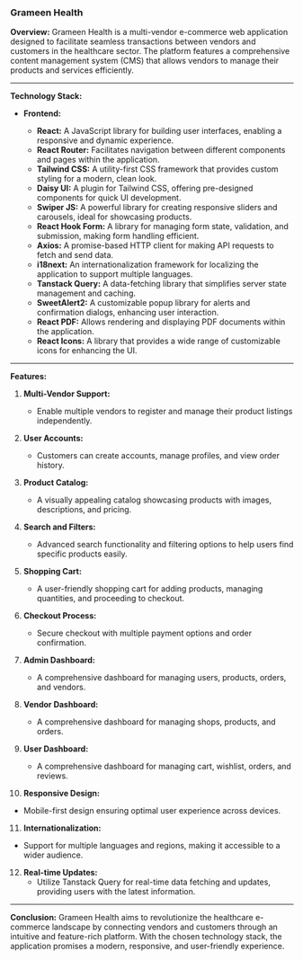 ### Grameen Health

**Overview:**
Grameen Health is a multi-vendor e-commerce web application designed to facilitate seamless transactions between vendors and customers in the healthcare sector. The platform features a comprehensive content management system (CMS) that allows vendors to manage their products and services efficiently.

---

**Technology Stack:**

- **Frontend:**

  - **React:** A JavaScript library for building user interfaces, enabling a responsive and dynamic experience.
  - **React Router:** Facilitates navigation between different components and pages within the application.
  - **Tailwind CSS:** A utility-first CSS framework that provides custom styling for a modern, clean look.
  - **Daisy UI:** A plugin for Tailwind CSS, offering pre-designed components for quick UI development.
  - **Swiper JS:** A powerful library for creating responsive sliders and carousels, ideal for showcasing products.
  - **React Hook Form:** A library for managing form state, validation, and submission, making form handling efficient.
  - **Axios:** A promise-based HTTP client for making API requests to fetch and send data.
  - **i18next:** An internationalization framework for localizing the application to support multiple languages.
  - **Tanstack Query:** A data-fetching library that simplifies server state management and caching.
  - **SweetAlert2:** A customizable popup library for alerts and confirmation dialogs, enhancing user interaction.
  - **React PDF:** Allows rendering and displaying PDF documents within the application.
  - **React Icons:** A library that provides a wide range of customizable icons for enhancing the UI.

---

**Features:**

1. **Multi-Vendor Support:**
   - Enable multiple vendors to register and manage their product listings independently.

2. **User Accounts:**
   - Customers can create accounts, manage profiles, and view order history.

3. **Product Catalog:**
   - A visually appealing catalog showcasing products with images, descriptions, and pricing.

4. **Search and Filters:**
   - Advanced search functionality and filtering options to help users find specific products easily.

5. **Shopping Cart:**
   - A user-friendly shopping cart for adding products, managing quantities, and proceeding to checkout.

6. **Checkout Process:**
   - Secure checkout with multiple payment options and order confirmation.

7. **Admin Dashboard:**
   - A comprehensive dashboard for managing users, products, orders, and vendors.

8. **Vendor Dashboard:**
   - A comprehensive dashboard for managing shops, products, and orders.

9. **User Dashboard:**
   - A comprehensive dashboard for managing cart, wishlist, orders, and reviews.

10. **Responsive Design:**
   - Mobile-first design ensuring optimal user experience across devices.

11. **Internationalization:**
   - Support for multiple languages and regions, making it accessible to a wider audience.

12. **Real-time Updates:**
    - Utilize Tanstack Query for real-time data fetching and updates, providing users with the latest information.

---

**Conclusion:**
Grameen Health aims to revolutionize the healthcare e-commerce landscape by connecting vendors and customers through an intuitive and feature-rich platform. With the chosen technology stack, the application promises a modern, responsive, and user-friendly experience.

